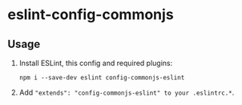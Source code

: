 # eslint-config-commonjs

## Usage

1. Install ESLint, this config and required plugins:
    ```console
   npm i --save-dev eslint config-commonjs-eslint
    ```
2. Add `"extends": "config-commonjs-eslint" to your .eslintrc.*`.